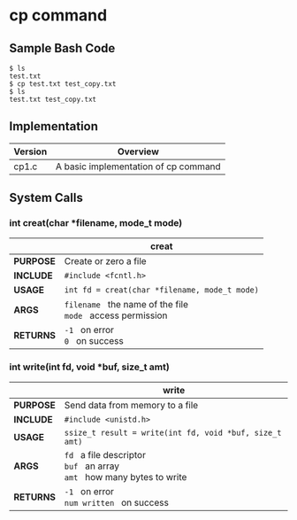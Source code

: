 # cp command
## Sample Bash Code
```
$ ls
test.txt
$ cp test.txt test_copy.txt
$ ls
test.txt test_copy.txt
```

## Implementation
| Version | Overview |
|---------|----------|
|cp1.c    | A basic implementation of cp command|

## System Calls
### int creat(char *filename, mode_t mode)
|       | creat  |
|-------|--------|
| **PURPOSE** | Create or zero a file |
| **INCLUDE** | `#include <fcntl.h>`  |
| **USAGE** | `int fd = creat(char *filename, mode_t mode)` |
| **ARGS** | `filename` &nbsp; the name of the file <br> `mode` &nbsp; access permission |
| **RETURNS** | `-1` &nbsp; on error <br> `0` &nbsp; on success  |

### int write(int fd, void *buf, size_t amt)
|       | write  |
|-------|--------|
| **PURPOSE** | Send data from memory to a file |
| **INCLUDE** | `#include <unistd.h>`  |
| **USAGE** | `ssize_t result = write(int fd, void *buf, size_t amt)` |
| **ARGS** | `fd` &nbsp; a file descriptor <br> `buf` &nbsp; an array <br> `amt` &nbsp; how many bytes to write |
| **RETURNS** | `-1` &nbsp; on error <br> `num written` &nbsp; on success  |